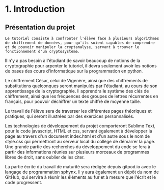 # 1. Introduction

## Présentation du projet

```{admonition} Information
Le tutoriel consiste à confronter l'élève face à plusieurs algorithmes de chiffrement de données, pour qu'ils soient capables de comprendre et de pouvoir manipuler la cryptanalyse, servant à trouver le fonctionnement d'un cryptosystème.
```

Il n'y a pas besoin à l'étudiant de savoir beaucoup de notions de la cryptographie pour arpenter le tutoriel, il devra seulement avoir les notions de bases des cours d'informatique sur la programmation en python.

Le chiffrement César, celui de Vigenère, ainsi que des chiffrements de substitutions quelconques seront manipulés par l'étudiant, au cours de son apprentissage de la cryptographie. Il apprendra le système des clés de chiffrement, ainsi que les fréquences des groupes de lettres récurrentes en français, pour pouvoir déchiffrer un texte chiffré de moyenne taille.

Le travail de l'élève sera de traverser les différentes pages théoriques et pratiques, qui seront illustrées par des exercices personnalisés.

Les technologies de développement du projet comporteront Sublime Text, pour le code javascript, HTML et css, servant également à développer la page au travers d'un document index.html et d'un autre sous le nom de style.css qui permettront au serveur local du collège de démarrer la page. Une grande partie des recherches du développement du code se fera à partir des informations réunies sur plusieurs morceaux de programmes libres de droit, sans oublier de les citer.

La partie écrite du travail de maturité sera rédigée depuis gitpod.io avec le langage de programmation sphynx. Il y aura également un dépôt du nom de GitHub, qui servira à réunir les éléments au fur et à mesure que l'écrit et le code progressent.